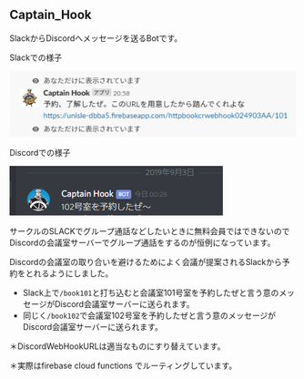 ## Captain_Hook
SlackからDiscordへメッセージを送るBotです。

Slackでの様子

![captainhook01](img/captainhook01.png "サンプル")

Discordでの様子

![captainhook02](img/captainhook02.png "サンプル")

サークルのSLACKでグループ通話などしたいときに無料会員ではできないのでDiscordの会議室サーバーでグループ通話をするのが恒例になっています。

Discordの会議室の取り合いを避けるためによく会議が提案されるSlackから予約をとれるようにしました。

- Slack上で`/book101`と打ち込むと会議室101号室を予約したぜと言う意のメッセージがDiscord会議室サーバーに送られます。
- 同じく`/book102`で会議室102号室を予約したぜと言う意のメッセージがDiscord会議室サーバーに送られます。

＊DiscordWebHookURLは適当なものにすり替えています。

＊実際はfirebase cloud functions でルーティングしています。

